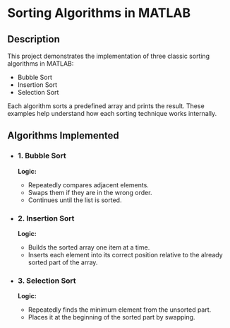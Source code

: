 # Sorting Algorithms in MATLAB
## Description
This project demonstrates the implementation of three classic sorting algorithms in MATLAB:
- Bubble Sort
- Insertion Sort
- Selection Sort

Each algorithm sorts a predefined array and prints the result. These examples help understand how each sorting technique works internally.

## Algorithms Implemented
- ### 1. Bubble Sort
   **Logic:**
  - Repeatedly compares adjacent elements.
  - Swaps them if they are in the wrong order.
  - Continues until the list is sorted.

- ### 2. Insertion Sort
   **Logic:**
  - Builds the sorted array one item at a time.
  - Inserts each element into its correct position relative to the already sorted part of the array.


- ### 3. Selection Sort
   **Logic:**
  - Repeatedly finds the minimum element from the unsorted part.
  - Places it at the beginning of the sorted part by swapping.


